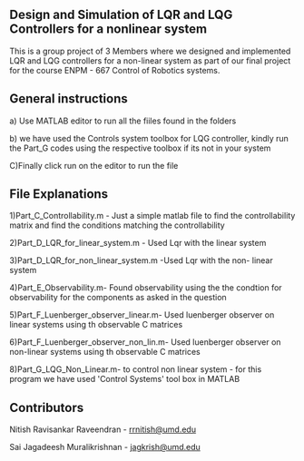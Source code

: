 ## Design and Simulation of LQR and LQG Controllers for a nonlinear system

This is a group project of 3 Members where we designed and implemented LQR and LQG controllers for a non-linear system as part of our final project for the course ENPM - 667 Control of Robotics systems.

## General instructions 

a) Use MATLAB editor to run all the fiiles found in the folders

b) we have used the Controls system toolbox for LQG controller, kindly run the Part_G codes using the respective toolbox if its not in your system

C)Finally click run on the editor to run the file 

## File Explanations

1)Part_C_Controllability.m -  Just a simple matlab file to find the controllability matrix and find the conditions matching the controllability

2)Part_D_LQR_for_linear_system.m - Used Lqr with the linear system 

3)Part_D_LQR_for_non_linear_system.m -Used Lqr with the non- linear system 

4)Part_E_Observability.m- Found observability using the the condtion for observability for the components as asked in the question

5)Part_F_Luenberger_observer_linear.m- Used luenberger observer on linear systems using th observable C matrices

6)Part_F_Luenberger_observer_non_lin.m- Used luenberger observer on non-linear systems using th observable C matrices

8)Part_G_LQG_Non_Linear.m- to control  non linear system - for this program we have used 'Control Systems' tool box in MATLAB

## Contributors

Nitish Ravisankar Raveendran - rrnitish@umd.edu

Sai Jagadeesh Muralikrishnan - jagkrish@umd.edu
